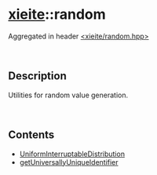 # [xieite](./xieite.md)\:\:random
Aggregated in header [<xieite/random.hpp>](../include/xieite/random.hpp)

&nbsp;

## Description
Utilities for random value generation.

&nbsp;

## Contents
- [UniformInterruptableDistribution](./random/UniformInterruptableDistribution.md)
- [getUniversallyUniqueIdentifier](./random/getUniversallyUniqueIdentifier.md)
